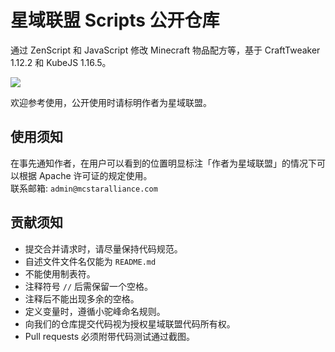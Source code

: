 # 星域联盟 Scripts 公开仓库
通过 ZenScript 和 JavaScript 修改 Minecraft 物品配方等，基于 CraftTweaker 1.12.2 和 KubeJS 1.16.5。

![](https://img.shields.io/badge/license-Apache--2.0-orange)

欢迎参考使用，公开使用时请标明作者为星域联盟。

## 使用须知

在事先通知作者，在用户可以看到的位置明显标注「作者为星域联盟」的情况下可以根据 Apache 许可证的规定使用。  
联系邮箱: `admin@mcstaralliance.com`

## 贡献须知

- 提交合并请求时，请尽量保持代码规范。
- 自述文件文件名仅能为 `README.md`
- 不能使用制表符。
- 注释符号 `//` 后需保留一个空格。
- 注释后不能出现多余的空格。
- 定义变量时，遵循小驼峰命名规则。
- 向我们的仓库提交代码视为授权星域联盟代码所有权。
- Pull requests 必须附带代码测试通过截图。

